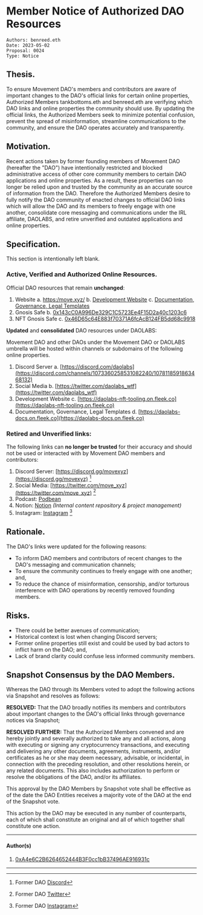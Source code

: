 # Member Notice of Authorized DAO Resources

```
Authors: benreed.eth
Date: 2023-05-02
Proposal: 0024
Type: Notice
```

## Thesis.

To ensure Movement DAO's members and contributors are aware of important changes to the DAO's official links for certain online properties, Authorized Members tankbottoms.eth and benreed.eth are verifying which DAO links and online properties the community should use. By updating the official links, the Authorized Members seek to minimize potential confusion, prevent the spread of misinformation, streamline communications to the community, and ensure the DAO operates accurately and transparently.

## Motivation.

Recent actions taken by former founding members of Movement DAO (hereafter the "DAO") have intentionally restricted and blocked administrative access of other core community members to certain DAO applications and online properties. As a result, these properties can no longer be relied upon and trusted by the community as an accurate source of information from the DAO. Therefore the Authorized Members desire to fully notify the DAO community of enacted changes to official DAO links which will allow the DAO and its members to freely engage with one another, consolidate core messaging and communications under the IRL affiliate, DAOLABS, and retire unverified and outdated applications and online properties.

## Specification.

This section is intentionally left blank.

### Active, Verified and Authorized Online Resources.

Official DAO resources that remain **unchanged**:

1. Website
   a. [https:/move.xyz/](https:/move.xyz/)
   b. [Development Website](https://daolabs-nft-tooling.on.fleek.co)
   c. [Documentation, Governance, Legal Templates](https://daolabs-docs.on.fleek.co)
2. Gnosis Safe
   b. [0x143cC0A996De329C1C5723Ee4F15D2a40c1203c6](https://etherscan.io/address/0x143cC0A996De329C1C5723Ee4F15D2a40c1203c6)
3. NFT Gnosis Safe
   c. [0x46D65c64E883f70371A6fcAcB124FB5dd68c9918](https://etherscan.io/address/0x46D65c64E883f70371A6fcAcB124FB5dd68c9918)

**Updated** and **consolidated** DAO resources under DAOLABS:

Movement DAO and other DAOs under the Movement DAO or DAOLABS umbrella will be hosted within channels or subdomains of the following online properties.

1. Discord Server
   a. [https://discord.com/daolabs](https://discord.com/channels/1073360258531082240/1078118591863468132)
2. Social Media
   b. [https://twitter.com/daolabs_wtf](https://twitter.com/daolabs_wtf)
3. Development Website
   c. [https://daolabs-nft-tooling.on.fleek.co](https://daolabs-nft-tooling.on.fleek.co)
4. Documentation, Governance, Legal Templates
   d. [https://daolabs-docs.on.fleek.co](https://daolabs-docs.on.fleek.co)

### Retired and Unverified links:

The following links can **no longer be trusted** for their accuracy and should not be used or interacted with by Movement DAO members and contributors:

1. Discord Server: [https://discord.gg/movexyz](https://discord.gg/movexyz) [^1]
2. Social Media: [https://twitter.com/move_xyz](https://twitter.com/move_xyz) [^2]
3. Podcast: [Podbean](https://movementdaopodcast.podbean.com/)
4. Notion: [Notion](https://www.notion.so/movedao) _(Internal content repository & project management)_
5. Instagram: [Instagram](https://www.instagram.com/movedao.eth/) [^3]

## Rationale.

The DAO's links were updated for the following reasons:

-   To inform DAO members and contributors of recent changes to the DAO's messaging and communication channels;
-   To ensure the community continues to freely engage with one another; and,
-   To reduce the chance of misinformation, censorship, and/or torturous interference with DAO operations by recently removed founding members.

## Risks.

-   There could be better avenues of communication;
-   Historical context is lost when changing Discord servers;
-   Former online properties still exist and could be used by bad actors to inflict harm on the DAO; and,
-   Lack of brand clarity could confuse less informed community members.

## Snapshot Consensus by the DAO Members.

Whereas the DAO through its Members voted to adopt the following actions via Snapshot and resolves as follows:

**RESOLVED:** That the DAO broadly notifies its members and contributors about important changes to the DAO's official links through governance notices via Snapshot;

**RESOLVED FURTHER:** That the Authorized Members convened and are hereby jointly and severally authorized to take any and all actions, along with executing or signing any cryptocurrency transactions, and executing and delivering any other documents, agreements, instruments, and/or certificates as he or she may deem necessary, advisable, or incidental, in connection with the preceding resolution, and other resolutions herein, or any related documents. This also includes authorization to perform or resolve the obligations of the DAO, and/or its affiliates.

This approval by the DAO Members by Snapshot vote shall be effective as of the date the DAO Entities receives a majority vote of the DAO at the end of the Snapshot vote.

This action by the DAO may be executed in any number of counterparts, each of which shall constitute an original and all of which together shall constitute one action.

---

#### Author(s)

1. [0xA4e6C2B6264652444B3F0cc1bB37496AE916931c](https://etherscan.io/address/0xA4e6C2B6264652444B3F0cc1bB37496AE916931c)

---

[^1]: Former DAO [Discord](https://discord.gg/movexyz)
[^2]: Former DAO [Twitter](https://twitter.com/move_xyz)
[^3]: Former DAO [Instagram](https://www.instagram.com/movedao.eth/)